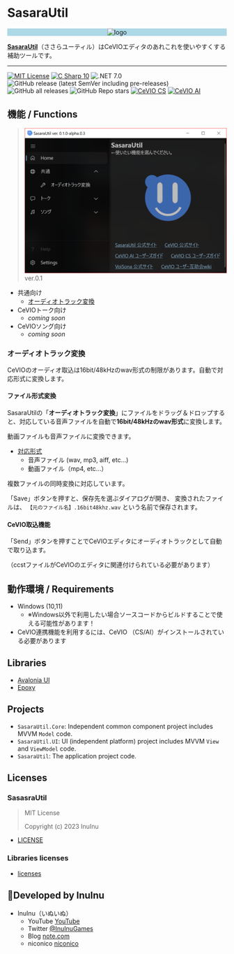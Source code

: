 # SasaraUtil

<p align="center" style="background-color:lightblue;">
	<img src="./SasaraUtil.UI/Assets/icon.ico" alt="logo" width="256" />
</p>

**[SasaraUtil](https://github.com/InuInu2022/SasaraUtil)**（ささらユーティル）はCeVIOエディタのあれこれを使いやすくする補助ツールです。

---

[![MIT License](http://img.shields.io/badge/license-MIT-blue.svg?style=flat)](LICENSE) [![C Sharp 10](https://img.shields.io/badge/C%20Sharp-10-4FC08D.svg?logo=csharp&style=flat)](https://learn.microsoft.com/ja-jp/dotnet/csharp/) ![.NET 7.0](https://img.shields.io/badge/%20.NET%207.0-blue.svg?logo=dotnet&style=flat)
![GitHub release (latest SemVer including pre-releases)](https://img.shields.io/github/v/release/inuinu2022/sasarautil?include_prereleases&label=%F0%9F%9A%80release) ![GitHub all releases](https://img.shields.io/github/downloads/InuInu2022/SasaraUtil/total?color=green&label=%E2%AC%87%20downloads) ![GitHub Repo stars](https://img.shields.io/github/stars/InuInu2022/SasaraUtil?label=%E2%98%85&logo=github)
[![CeVIO CS](https://img.shields.io/badge/CeVIO_Creative_Studio-7.0-d08cbb.svg?logo=&style=flat)](https://cevio.jp/) [![CeVIO AI](https://img.shields.io/badge/CeVIO_AI-8.4-lightgray.svg?logo=&style=flat)](https://cevio.jp/)

## 機能 / Functions

> ![screenshots](./documents/screenshots/sasarautil.png)
> ver.0.1

- 共通向け
  - [オーディオトラック変換](/###オーディオトラック変換)
- CeVIOトーク向け
  - _coming soon_
- CeVIOソング向け
  - _coming soon_

### オーディオトラック変換

CeVIOのオーディオ取込は16bit/48kHzのwav形式の制限があります。自動で対応形式に変換します。

#### ファイル形式変換

SasaraUtilの「**オーディオトラック変換**」にファイルをドラッグ＆ドロップすると、対応している音声ファイルを自動で**16bit/48kHzのwav形式**に変換します。

動画ファイルも音声ファイルに変換できます。

- [対応形式](https://learn.microsoft.com/ja-jp/windows/win32/medfound/supported-media-formats-in-media-foundation?redirectedfrom=MSDN)
  - 音声ファイル (wav, mp3, aiff, etc...)
  - 動画ファイル（mp4, etc...）

複数ファイルの同時変換に対応しています。

「Save」ボタンを押すと、保存先を選ぶダイアログが開き、
変換されたファイルは、
`【元のファイル名】.16bit48khz.wav`
という名前で保存されます。

#### CeVIO取込機能

「Send」ボタンを押すことでCeVIOエディタにオーディオトラックとして自動で取り込ます。

（ccstファイルがCeVIOのエディタに関連付けられている必要があります）

## 動作環境 / Requirements

- Windows (10,11)
  - ※Windows以外で利用したい場合ソースコードからビルドすることで使える可能性があります！
- CeVIO連携機能を利用するには、CeVIO （CS/AI）がインストールされている必要があります

## Libraries

- [Avalonia UI](https://avaloniaui.net/)
- [Epoxy](https://github.com/kekyo/Epoxy)

## Projects

* `SasaraUtil.Core`: Independent common component project includes MVVM `Model` code.
* `SasaraUtil.UI`: UI (independent platform) project includes MVVM `View` and `ViewModel` code.
* `SasaraUtil`: The application project code.

## Licenses

### SasasraUtil

>MIT License
>
>Copyright (c) 2023 InuInu

- [LICENSE](LICENSE)

### Libraries licenses

- [licenses](./licenses/)

## 🐶Developed by InuInu

- InuInu（いぬいぬ）
  - YouTube [YouTube](https://bit.ly/InuInuMusic)
  - Twitter [@InuInuGames](https://twitter.com/InuInuGames)
  - Blog [note.com](https://note.com/inuinu_)
  - niconico [niconico](https://nico.ms/user/98013232)